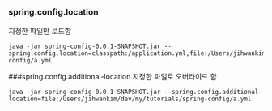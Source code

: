 

##

### spring.config.location
지정한 파일만 로드함
```shell
java -jar spring-config-0.0.1-SNAPSHOT.jar --spring.config.location=classpath:/application.yml,file:/Users/jihwankim/dev/my/tutorials/spring-config/a.yml
```


###spring.config.additional-location
지정한 파일로 오버라이드 함
```shell
java -jar spring-config-0.0.1-SNAPSHOT.jar --spring.config.additional-location=file:/Users/jihwankim/dev/my/tutorials/spring-config/a.yml
```



